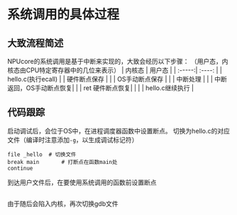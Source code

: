 # 系统调用的具体过程

## 大致流程简述
NPUcore的系统调用是基于中断来实现的，大致会经历以下步骤：
（用户态，内核态由CPU特定寄存器中的几位来表示）
| 内核态 | 用户态 |
| :-----:| :----: 
|  | hello.c(执行ecall) | 
| 硬件断点保存   |   |
| OS手动断点保存 |   |
| 中断处理      |   |
| 中断返回，OS手动断点恢复| |
| ret 硬件断点恢复| |
|   | hello.c继续执行 |

## 代码跟踪
启动调试后，会位于OS中，在进程调度器函数中设置断点。
切换为hello.c的对应文件（编译时注意添加`-g`，以生成调试标记符）
```shell
file _hello  # 切换文件
break main       # 打断点在函数main处
continue
```

到达用户文件后，在要使用系统调用的函数前设置断点
```shell

```

由于随后会陷入内核，再次切换gdb文件
```shell

```



